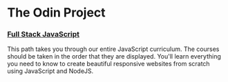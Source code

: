 # The Odin Project

### [Full Stack JavaScript](https://www.theodinproject.com/paths/full-stack-javascript)
This path takes you through our entire JavaScript curriculum. The courses should be taken in the order that they are displayed. You'll learn everything you need to know to create beautiful responsive websites from scratch using JavaScript and NodeJS.
